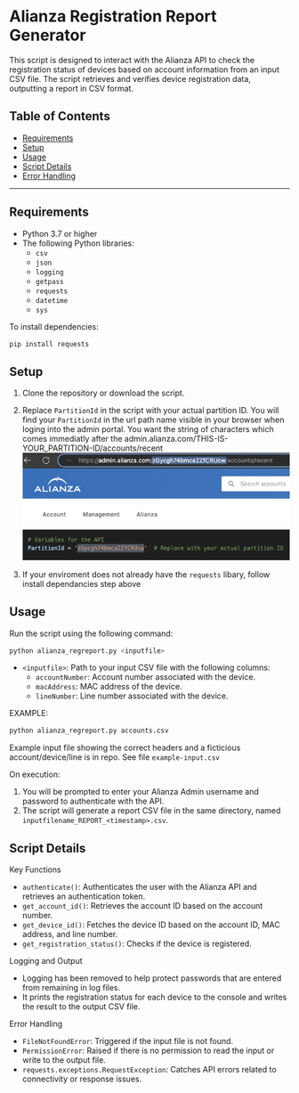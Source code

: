 # Alianza Registration Report Generator

This script is designed to interact with the Alianza API to check the registration status of devices based on account information from an input CSV file. The script retrieves and verifies device registration data, outputting a report in CSV format. 

## Table of Contents
- [Requirements](#requirements)
- [Setup](#setup)
- [Usage](#usage)
- [Script Details](#script-details)
- [Error Handling](#error-handling)

---

## Requirements

- Python 3.7 or higher
- The following Python libraries:
  - `csv`
  - `json`
  - `logging`
  - `getpass`
  - `requests`
  - `datetime`
  - `sys`

To install dependencies:
```bash
pip install requests
```

## Setup

1. Clone the repository or download the script.
2. Replace `PartitionId` in the script with your actual partition ID. You will find your `PartitionId` in the url path name visible in your browser when loging into the admin portal. You want the string of characters which comes immediatly after the admin.alianza.com/THIS-IS-YOUR_PARTITION-ID/accounts/recent 
![PartitionId](https://raw.githubusercontent.com/pedalsquares/reg-report/main/images/image_partitionId.png)
![Variable](https://raw.githubusercontent.com/pedalsquares/reg-report/main/images/image_variable.png)


4. If your enviroment does not already have the `requests` libary, follow install dependancies step above


## Usage

Run the script using the following command:

```bash
python alianza_regreport.py <inputfile>
```

- `<inputfile>`: Path to your input CSV file with the following columns:
  - `accountNumber`: Account number associated with the device.
  - `macAddress`: MAC address of the device.
  - `lineNumber`: Line number associated with the device.

EXAMPLE:
```bash
python alianza_regreport.py accounts.csv
```
Example input file showing the correct headers and a ficticious account/device/line is in repo. See file `example-input.csv`

On execution:

1. You will be prompted to enter your Alianza Admin username and password to authenticate with the API.
2. The script will generate a report CSV file in the same directory, named `inputfilename_REPORT_<timestamp>.csv`.


## Script Details
Key Functions
- `authenticate()`: Authenticates the user with the Alianza API and retrieves an authentication token.
- `get_account_id()`: Retrieves the account ID based on the account number.
- `get_device_id()`: Fetches the device ID based on the account ID, MAC address, and line number.
- `get_registration_status()`: Checks if the device is registered.

Logging and Output
- Logging has been removed to help protect passwords that are entered from remaining in log files.
- It prints the registration status for each device to the console and writes the result to the output CSV file.

Error Handling
- `FileNotFoundError`: Triggered if the input file is not found.
- `PermissionError`: Raised if there is no permission to read the input or write to the output file.
- `requests.exceptions.RequestException`: Catches API errors related to connectivity or response issues.
